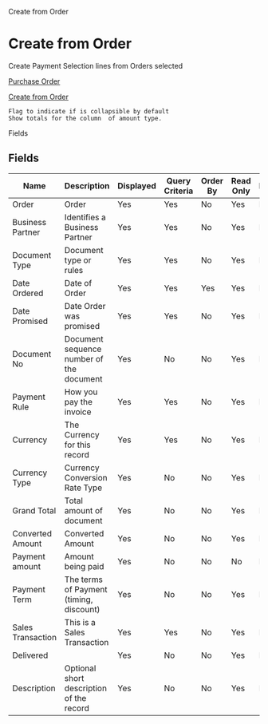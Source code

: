 
Create from Order
# Create from Order


Create Payment Selection lines from Orders selected

[Purchase Order](../../functional-guide/window/window-purchase-order.md)

[Create from Order](../../functional-guide/window/process-sbp_payselectioncreatefromorder.md)

```
Flag to indicate if is collapsible by default
Show totals for the column  of amount type.
```
Fields
## Fields




Name              | Description                              | Displayed | Query Criteria | Order By | Read Only | Mandatory
----------------- | ---------------------------------------- | --------- | -------------- | -------- | --------- | ---------
Order             | Order                                    | Yes       | Yes            | No       | Yes       | No       
Business Partner  | Identifies a Business Partner            | Yes       | Yes            | No       | Yes       | No       
Document Type     | Document type or rules                   | Yes       | Yes            | No       | Yes       | No       
Date Ordered      | Date of Order                            | Yes       | Yes            | Yes      | Yes       | No       
Date Promised     | Date Order was promised                  | Yes       | Yes            | No       | Yes       | No       
Document No       | Document sequence number of the document | Yes       | No             | No       | Yes       | No       
Payment Rule      | How you pay the invoice                  | Yes       | Yes            | No       | Yes       | No       
Currency          | The Currency for this record             | Yes       | Yes            | No       | Yes       | No       
Currency Type     | Currency Conversion Rate Type            | Yes       | No             | No       | Yes       | No       
Grand Total       | Total amount of document                 | Yes       | No             | No       | Yes       | No       
Converted Amount  | Converted Amount                         | Yes       | No             | No       | Yes       | No       
Payment amount    | Amount being paid                        | Yes       | No             | No       | No        | No       
Payment Term      | The terms of Payment (timing, discount)  | Yes       | No             | No       | Yes       | No       
Sales Transaction | This is a Sales Transaction              | Yes       | Yes            | No       | Yes       | No       
Delivered         |                                          | Yes       | No             | No       | Yes       | No       
Description       | Optional short description of the record | Yes       | No             | No       | Yes       | No       
